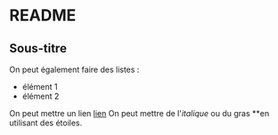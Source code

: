 # README
## Sous-titre

On peut également faire des listes : 
- élément 1
- élément 2

On peut mettre un lien [lien](www.unicaen.fr)
On peut mettre de l'_italique_ ou du gras **en utilisant des étoiles.
